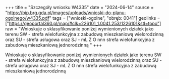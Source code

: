 +++
title = "Szczegóły wniosku W4335"
date = "2024-06-14"
source = "https://bip.brg.gda.pl/images/uploads/wnioski-do-planu-ogolnego/w4335.pdf"
tags = ["wnioski-ogolne", "obręb: 0041"]
geolinks = ["https://geoportal360.pl/map/#clk=226101_1.0041.253/1226101&stl=topo"]
raw = "Wnioskuje o sklasyfikowanie poniżej wymienionych działek jako terenu SW - strefa wielofunkcyjna z zabudową mieszkaniową wielorodzinną oraz SU - strefa usługowa oraz SJ - mL Z O nnn  strefa wielofunkcyjna z zabudową mieszkaniową jednorodzinną "
+++

Wnioskuje o sklasyfikowanie poniżej wymienionych działek jako terenu SW - strefa
wielofunkcyjna z zabudową mieszkaniową wielorodzinną oraz SU - strefa usługowa oraz SJ -
mL Z O nnn 
strefa wielofunkcyjna z zabudową mieszkaniową jednorodzinną



